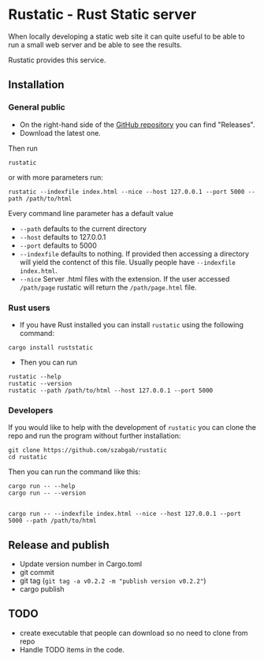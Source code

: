 # Rustatic - Rust Static server

When locally developing a static web site it can quite useful to be able to run a small web server and be able to see the results.

Rustatic provides this service.


## Installation

### General public

* On the right-hand side of the [GitHub repository](https://github.com/szabgab/rustatic) you can find "Releases".
* Download the latest one.

Then run

```
rustatic
```

or with more parameters run:

```
rustatic --indexfile index.html --nice --host 127.0.0.1 --port 5000 --path /path/to/html
```

Every command line parameter has a default value

* `--path` defaults to the current directory
* `--host` defaults to 127.0.0.1
* `--port` defaults to 5000
* `--indexfile` defaults to nothing. If provided then accessing a directory will yield the contenct of this file. Usually people have `--indexfile index.html`.
* `--nice` Server .html files with the extension. If the user accessed `/path/page`  rustatic will return the `/path/page.html` file.


### Rust users

* If you have Rust installed you can install `rustatic` using the following command:

```
cargo install ruststatic
```

* Then you can run

```
rustatic --help
rustatic --version
rustatic --path /path/to/html --host 127.0.0.1 --port 5000
```

### Developers

If you would like to help with the development of `rustatic` you can clone the repo and run the program without further installation:

```
git clone https://github.com/szabgab/rustatic
cd rustatic
```

Then you can run the command like this:

```
cargo run -- --help
cargo run -- --version


cargo run -- --indexfile index.html --nice --host 127.0.0.1 --port 5000 --path /path/to/html
```

## Release and publish

* Update version number in Cargo.toml
* git commit
* git tag   (`git tag -a v0.2.2 -m "publish version v0.2.2"`)
* cargo publish

## TODO

* create executable that people can download so no need to clone from repo
* Handle TODO items in the code.
